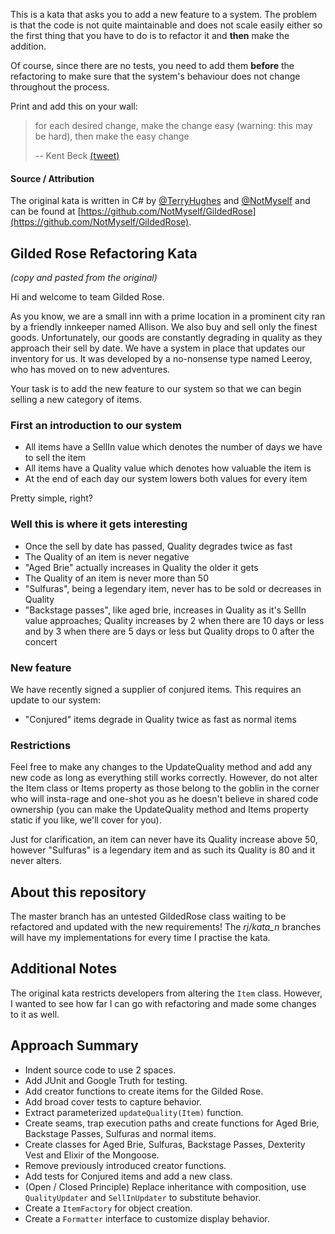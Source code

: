 This is a kata that asks you to add a new feature to a system. The problem is that the code is not quite maintainable and does not scale easily either so the first thing that you have to do is to refactor it and **then** make the addition.

Of course, since there are no tests, you need to add them **before** the refactoring to make sure that the system's behaviour does not change throughout the process.

Print and add this on your wall:

> for each desired change, make the change easy (warning: this may be hard), then make the easy change
>
> -- Kent Beck [(tweet)](https://twitter.com/kentbeck/status/250733358307500032?lang=en)

#### Source / Attribution

The original kata is written in C# by [@TerryHughes](https://twitter.com/TerryHughes) and [@NotMyself](https://twitter.com/NotMyself) and can be found at [https://github.com/NotMyself/GildedRose](https://github.com/NotMyself/GildedRose).

## Gilded Rose Refactoring Kata

*(copy and pasted from the original)*

Hi and welcome to team Gilded Rose.

As you know, we are a small inn with a prime location in a prominent city ran by a friendly innkeeper named Allison. 
We also buy and sell only the finest goods. Unfortunately, our goods are constantly degrading in quality as they approach their sell by date. We have a system in place that updates our inventory for us. It was developed by a no-nonsense type named Leeroy, who has moved on to new adventures.

Your task is to add the new feature to our system so that we can begin selling a new category of items.

### First an introduction to our system

- All items have a SellIn value which denotes the number of days we have to sell the item
- All items have a Quality value which denotes how valuable the item is
- At the end of each day our system lowers both values for every item

Pretty simple, right?

### Well this is where it gets interesting

- Once the sell by date has passed, Quality degrades twice as fast
- The Quality of an item is never negative
- "Aged Brie" actually increases in Quality the older it gets
- The Quality of an item is never more than 50
- "Sulfuras", being a legendary item, never has to be sold or decreases in Quality
- "Backstage passes", like aged brie, increases in Quality as it's SellIn value approaches; Quality increases by 2 when there are 10 days or less and by 3 when there are 5 days or less but Quality drops to 0 after the concert

### New feature

We have recently signed a supplier of conjured items.
This requires an update to our system:

- "Conjured" items degrade in Quality twice as fast as normal items

### Restrictions

Feel free to make any changes to the UpdateQuality method and add any new code as long as everything still works correctly. 
However, do not alter the Item class or Items property as those belong to the goblin in the corner who will insta-rage and one-shot you as he doesn't believe in shared code ownership (you can make the UpdateQuality method and Items property static if you like, we'll cover for you).

Just for clarification, an item can never have its Quality increase above 50, 
however "Sulfuras" is a legendary item and as such its Quality is 80 and it never alters.

## About this repository

The master branch has an untested GildedRose class waiting to be refactored and updated with the new requirements!
The *rj/kata_n* branches will have my implementations for every time I practise the kata.

## Additional Notes
The original kata restricts developers from altering the `Item` class. However, I wanted to see how far I can go with refactoring and made some changes to it as well.

## Approach Summary
* Indent source code to use 2 spaces.
* Add JUnit and Google Truth for testing.
* Add creator functions to create items for the Gilded Rose.
* Add broad cover tests to capture behavior.
* Extract parameterized `updateQuality(Item)` function.
* Create seams, trap execution paths and create functions for Aged Brie, Backstage Passes, Sulfuras and normal items.
* Create classes for Aged Brie, Sulfuras, Backstage Passes, Dexterity Vest and Elixir of the Mongoose.
* Remove previously introduced creator functions.
* Add tests for Conjured items and add a new class.
* (Open / Closed Principle) Replace inheritance with composition, use `QualityUpdater` and `SellInUpdater` to substitute behavior.
* Create a `ItemFactory` for object creation.
* Create a `Formatter` interface to customize display behavior.
